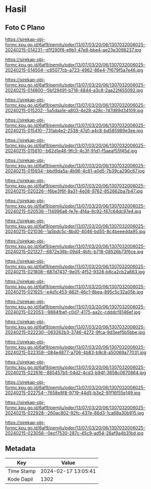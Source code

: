 # Hasil

## Foto C Plano

https://sirekap-obj-formc.kpu.go.id/6af9/pemilu/pdpr/13/07/03/20/06/1307032006025-20240215-014231--d1f290f8-e9b1-47e8-bbe4-ae23e3098237.jpg

https://sirekap-obj-formc.kpu.go.id/6af9/pemilu/pdpr/13/07/03/20/06/1307032006025-20240215-014504--c65077cb-a723-4962-86e4-7f679f5a7e46.jpg

https://sirekap-obj-formc.kpu.go.id/6af9/pemilu/pdpr/13/07/03/20/06/1307032006025-20240215-014800--5bf29491-b716-4844-a3c8-2aa22f455092.jpg

https://sirekap-obj-formc.kpu.go.id/6af9/pemilu/pdpr/13/07/03/20/06/1307032006025-20240215-015202--5a5daa1e-a803-4e28-a28c-747d89d34109.jpg

https://sirekap-obj-formc.kpu.go.id/6af9/pemilu/pdpr/13/07/03/20/06/1307032006025-20240215-015410--731ab4e2-2538-47d1-a4c8-bd585989e3ee.jpg

https://sirekap-obj-formc.kpu.go.id/6af9/pemilu/pdpr/13/07/03/20/06/1307032006025-20240215-015610--b62d1e46-9fc5-4c3f-91d1-f5aeaf55f45d.jpg

https://sirekap-obj-formc.kpu.go.id/6af9/pemilu/pdpr/13/07/03/20/06/1307032006025-20240215-015934--bbd9da5a-4b96-4c61-a0d5-7b39ca290c67.jpg

https://sirekap-obj-formc.kpu.go.id/6af9/pemilu/pdpr/13/07/03/20/06/1307032006025-20240215-020226--f6be3f6f-8a31-4e08-9762-852662ba7b47.jpg

https://sirekap-obj-formc.kpu.go.id/6af9/pemilu/pdpr/13/07/03/20/06/1307032006025-20240215-020536--114996a8-fe7e-4f4a-8c92-f67c64dc97e4.jpg

https://sirekap-obj-formc.kpu.go.id/6af9/pemilu/pdpr/13/07/03/20/06/1307032006025-20240215-021036--1a5bdc5c-8bd0-4046-bd55-8c4beeedda95.jpg

https://sirekap-obj-formc.kpu.go.id/6af9/pemilu/pdpr/13/07/03/20/06/1307032006025-20240215-021327--6872e36b-09d4-4bfc-b718-08526b73f6ce.jpg

https://sirekap-obj-formc.kpu.go.id/6af9/pemilu/pdpr/13/07/03/20/06/1307032006025-20240215-021808--687d7437-9e05-4f52-9328-b6ca2cb2a663.jpg

https://sirekap-obj-formc.kpu.go.id/6af9/pemilu/pdpr/13/07/03/20/06/1307032006025-20240215-021925--e4d1c453-882f-46c1-8bea-895c5c32a05b.jpg

https://sirekap-obj-formc.kpu.go.id/6af9/pemilu/pdpr/13/07/03/20/06/1307032006025-20240215-022053--9884fbef-c0d7-4175-aa2c-cdddcf8146ef.jpg

https://sirekap-obj-formc.kpu.go.id/6af9/pemilu/pdpr/13/07/03/20/06/1307032006025-20240215-022230--063262b3-3746-4272-9fca-9d3eef5b5bbe.jpg

https://sirekap-obj-formc.kpu.go.id/6af9/pemilu/pdpr/13/07/03/20/06/1307032006025-20240215-022359--084e4877-a706-4b83-b9c8-a50069a77031.jpg

https://sirekap-obj-formc.kpu.go.id/6af9/pemilu/pdpr/13/07/03/20/06/1307032006025-20240215-022616--885457b5-04d2-4cd3-b94f-3658c0670864.jpg

https://sirekap-obj-formc.kpu.go.id/6af9/pemilu/pdpr/13/07/03/20/06/1307032006025-20240215-022754--7658e8f8-9719-44d5-b3e2-91f16f55e149.jpg

https://sirekap-obj-formc.kpu.go.id/6af9/pemilu/pdpr/13/07/03/20/06/1307032006025-20240215-022928--260ac802-92fc-437e-86d3-1ca68a30b915.jpg

https://sirekap-obj-formc.kpu.go.id/6af9/pemilu/pdpr/13/07/03/20/06/1307032006025-20240215-023056--0ecf7530-287c-45c9-ad54-26af9a4b31bd.jpg


## Metadata

| Key        | Value               |
| ---------- | ------------------- |
| Time Stamp | 2024-02-17 13:05:41 |
| Kode Dapil | 1302                |



